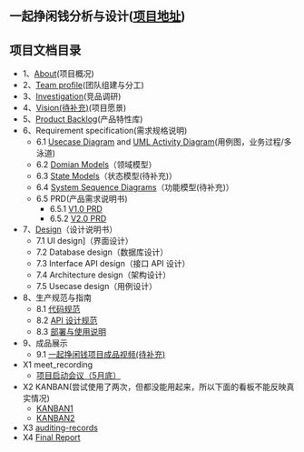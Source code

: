 ## 一起挣闲钱分析与设计([项目地址](https://github.com/sysu-swsad-2019))

## 项目文档目录
- 1、[About](https://github.com/sysu-swsad-2019/Document/blob/master/%E5%85%B3%E4%BA%8E%E9%A1%B9%E7%9B%AE.md)(项目概况)
- 2、[Team profile](https://github.com/sysu-swsad-2019/Document/blob/master/%E5%85%B3%E4%BA%8E%E5%9B%A2%E9%98%9F.md)(团队组建与分工)
- 3、[Investigation](https://github.com/sysu-swsad-2019/Document/blob/master/%E5%89%8D%E6%9C%9F%E8%B0%83%E7%A0%94-%E7%AB%9E%E5%93%81%E5%88%86%E6%9E%90.md)(竞品调研)
- 4、[Vision(待补充)]()(项目愿景)
- 5、[Product Backlog](https://github.com/sysu-swsad-2019/Document/blob/master/img/%E4%BA%A7%E5%93%81%E7%89%B9%E6%80%A7%E5%BA%93.PNG)(产品特性库)
- 6、Requirement specification(需求规格说明)
  - 6.1 [Usecase Diagram](https://github.com/sysu-swsad-2019/Document/blob/master/img/%E7%94%A8%E4%BE%8B%E5%9B%BE.jpg) and [UML Activity Diagram](https://github.com/sysu-swsad-2019/Document/blob/master/img/%E6%B3%B3%E9%81%93%E5%9B%BE.PNG)(用例图，业务过程/多泳道)
  - 6.2 [Domian Models](https://github.com/sysu-swsad-2019/Document/blob/master/img/domain.PNG)（领域模型）
  - 6.3 [State Models]()（状态模型(待补充)）
  - 6.4 [System Sequence Diagrams]()（功能模型(待补充)）
  - 6.5 PRD(产品需求说明书)
    - 6.5.1 [V1.0 PRD](https://github.com/sysu-swsad-2019/Document/blob/master/%E6%8C%A3%E9%97%B2%E9%92%B1v1.0%E9%A1%B9%E7%9B%AE%E8%A7%84%E5%88%92%E5%8F%8A%E4%BA%A7%E5%93%81%E8%A7%84%E6%A0%BC%E8%AF%B4%E6%98%8E.pdf)
    - 6.5.2 [V2.0 PRD](https://github.com/sysu-swsad-2019/Document/blob/master/%E6%8C%A3%E9%97%B2%E9%92%B1v2.0%E4%BA%A7%E5%93%81%E9%9C%80%E6%B1%82%E8%AF%B4%E6%98%8E.pdf)
- 7、[Design](https://github.com/sysu-swsad-2019/Document/blob/master/%E8%BD%AF%E4%BB%B6%E8%AE%BE%E8%AE%A1%E6%96%87%E6%A1%A3.md)（设计说明书）
  - 7.1 UI design]（界面设计）
  - 7.2 Database design（数据库设计）
  - 7.3 Interface API design（接口 API 设计）
  - 7.4 Architecture design（架构设计）
  - 7.5 Usecase design（用例设计）
- 8、生产规范与指南
  - 8.1 [代码规范](https://github.com/sysu-swsad-2019/Document/blob/master/%E4%BB%A3%E7%A0%81%E8%A7%84%E8%8C%83.md)
  - 8.2 [API 设计规范](https://github.com/sysu-swsad-2019/Document/blob/master/RESTful%20API%E8%AE%BE%E8%AE%A1%E8%A7%84%E8%8C%83.md)
  - 8.3 [部署与使用说明](https://github.com/sysu-swsad-2019/Document/blob/master/%E9%83%A8%E7%BD%B2%E4%B8%8E%E4%BD%BF%E7%94%A8%E8%AF%B4%E6%98%8E.md)
- 9、成品展示
  - 9.1 [一起挣闲钱项目成品视频(待补充)]()
- X1 meet_recording
  - [项目启动会议（5月底）](https://github.com/sysu-swsad-2019/Document/blob/master/%E9%A1%B9%E7%9B%AE%E5%90%AF%E5%8A%A8%E4%BC%9A%E8%AE%AE%E7%BA%AA%E8%A6%81.md)
- X2 KANBAN(尝试使用了两次，但都没能用起来，所以下面的看板不能反映真实情况)
  - [KANBAN1](https://tower.im/teams/803779/projects/139/)
  - [KANBAN2](https://github.com/sysu-swsad-2019/SWSAD/projects/1)
- X3 [auditing-records](https://github.com/sysu-swsad-2019/Document/blob/master/%E5%AE%A1%E8%AE%A1%E8%AE%B0%E5%BD%95.md)
- X4 [Final Report](https://github.com/sysu-swsad-2019/Document/blob/master/%E4%B8%AA%E4%BA%BA%26%E5%B0%8F%E7%BB%84%E6%80%BB%E7%BB%93.md)

